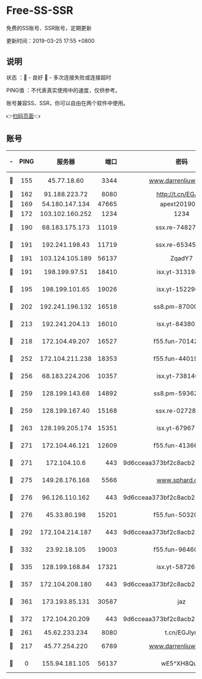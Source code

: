 # Free-SS-SSR

免费的SS账号、SSR账号，定期更新

更新时间：2019-03-25 17:55 +0800

## 说明

状态     ：🙂 - 良好 🙁 - 多次连接失败或连接超时

PING值   ：不代表真实使用中的速度，仅供参考。

账号兼容SS、SSR，你可以自由在两个软件中使用。

👉[扫码页面](https://liesauer.github.io/Free-SS-SSR/)👈

## 账号

|-|PING|服务器|端口|密码|加密方式|区域|
|:----:|:----:|:-----:|-----:|:----:|:----:|:----:|
|🙂|155|45.77.18.60|3344|www.darrenliuwei.com|aes-256-cfb|JP|
|🙂|162|91.188.223.72|8080|http://t.cn/EGJIyrl|rc4-md5|RU|
|🙂|169|54.180.147.134|47665|apext2019001|chacha20|KR|
|🙂|172|103.102.160.252|1234|1234|rc4-md5|JP|
|🙂|190|68.183.175.173|11019|ssx.re-74827421|aes-256-cfb|US|
|🙂|191|192.241.198.43|11719|ssx.re-65345978|aes-256-cfb|US|
|🙂|191|103.124.105.189|56137|ZqadY7|chacha20|CN|
|🙂|191|198.199.97.51|18410|isx.yt-31319888|aes-256-cfb|US|
|🙂|195|198.199.101.65|19026|isx.yt-15229699|aes-256-cfb|US|
|🙂|202|192.241.196.132|16518|ss8.pm-87000545|aes-256-cfb|US|
|🙂|213|192.241.204.13|16010|isx.yt-84380277|aes-256-cfb|US|
|🙂|218|172.104.49.207|16527|f55.fun-70142394|aes-256-cfb|SG|
|🙂|252|172.104.211.238|18353|f55.fun-44019178|aes-256-cfb|US|
|🙂|256|68.183.224.206|10357|isx.yt-73814044|aes-256-cfb|SG|
|🙂|259|128.199.143.68|14892|ss8.pm-59362021|aes-256-cfb|SG|
|🙂|259|128.199.167.40|15168|ssx.re-02728847|aes-256-cfb|SG|
|🙂|263|128.199.205.174|15351|isx.yt-67967792|aes-256-cfb|SG|
|🙂|271|172.104.46.121|12609|f55.fun-41366697|aes-256-cfb|SG|
|🙂|271|172.104.10.6|443|9d6cceaa373bf2c8acb22e60b6a58be6|aes-256-cfb|US|
|🙂|275|149.28.176.168|5566|www.sphard.com|aes-256-cfb|AU|
|🙂|276|96.126.110.162|443|9d6cceaa373bf2c8acb22e60b6a58be6|aes-256-cfb|US|
|🙂|276|45.33.80.198|15201|f55.fun-50320612|aes-256-cfb|US|
|🙂|292|172.104.214.187|443|9d6cceaa373bf2c8acb22e60b6a58be6|aes-256-cfb|US|
|🙂|332|23.92.18.105|19003|f55.fun-96460512|aes-256-cfb|US|
|🙂|335|128.199.168.84|17321|isx.yt-58726125|aes-256-cfb|SG|
|🙂|357|172.104.208.180|443|9d6cceaa373bf2c8acb22e60b6a58be6|aes-256-cfb|US|
|🙂|361|173.193.85.131|30587|jaz|aes-256-cfb|US|
|🙂|372|172.104.20.209|443|9d6cceaa373bf2c8acb22e60b6a58be6|aes-256-cfb|US|
|🙂|261|45.62.233.234|8080|t.cn/EGJIyrl|rc4-md5|CA|
|🙁|217|45.77.254.220|6789|www.darrenliuwei.com|aes-256-cfb|SG|
|🙁|0|155.94.181.105|56137|wE5^XH8Quw|aes-256-cfb|US|
